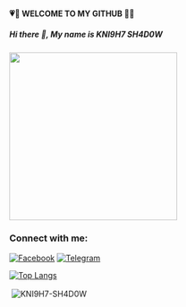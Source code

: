 #### 💗💝 WELCOME TO MY GITHUB 💝💖

##### Hi there 👋, My name is KNI9H7 SH4D0W              

</div>

<img src="https://miro.medium.com/max/1400/1*nxt5ORTG3Tq-2CdNfN474Q.png" height="300" width="300" />

<!--
- 👋 Hi, I’m KNI9H7 SH4D0W
- 🔭 I’m currently working on Facebook
- 🌱 I’m currently learning Sololearn
- 👯 I’m looking to collaborate on GitHub
- 📫 How to reach me: Try and try
- ⚡ Fun fact: ...
-->



<h3 align="left">Connect with me:</h3>
<p align="left">
<a href="https://www.facebook.com/KNI9H7.SH4D0W"><img title="Facebook" src="https://img.shields.io/badge/Facebook-green?style=for-the-badge&logo=facebook"></a>
<a href="https://t.me/KNI9H7_SH4D0W"><img title="Telegram" src="https://img.shields.io/badge/Telegram-blue?style=for-the-badge&logo=telegram"></a>



[![Top Langs](https://github-readme-stats.vercel.app/api/top-langs/?username=KNI9H7-SH4D0W&theme=compact)](https://github.com/KNI9H7-SH4D0W/github-readme-stats)

<p>&nbsp;<img align="center" src="https://github-readme-stats.vercel.app/api?username=KNI9H7-SH4D0W&theme=nord&show_icons=true&locale=en" alt="KNI9H7-SH4D0W" /></p>

